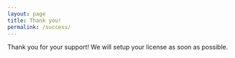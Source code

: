 ```yaml
---
layout: page
title: Thank you!
permalink: /success/
---
```


Thank you for your support! We will setup your license as soon as possible.
